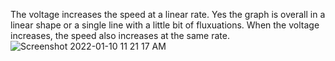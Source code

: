 The voltage increases the speed at a linear rate.
Yes the graph is overall in a linear shape or a single line with a little bit of fluxuations.
When the voltage increases, the speed also increases at the same rate.
![Screenshot 2022-01-10 11 21 17 AM](https://user-images.githubusercontent.com/71716805/148818797-167d51e8-04ef-47fa-b0c3-221736f015d8.png)
